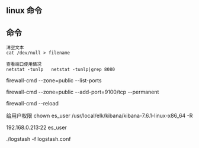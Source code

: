 ## linux 命令

## 命令

    清空文本
    cat /dev/null > filename
    
    查看端口使用情况
    netstat -tunlp   netstat -tunlp|grep 8080


firewall-cmd --zone=public --list-ports

firewall-cmd --zone=public --add-port=9100/tcp --permanent

firewall-cmd --reload

给用户权限
chown es_user /usr/local/elk/kibana/kibana-7.6.1-linux-x86_64 -R


192.168.0.213:22        es_user

./logstash -f logstash.conf
